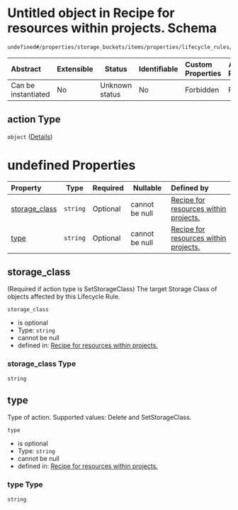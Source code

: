 # Untitled object in Recipe for resources within projects. Schema

```txt
undefined#/properties/storage_buckets/items/properties/lifecycle_rules/items/properties/action
```




| Abstract            | Extensible | Status         | Identifiable | Custom Properties | Additional Properties | Access Restrictions | Defined In                                                              |
| :------------------ | ---------- | -------------- | ------------ | :---------------- | --------------------- | ------------------- | ----------------------------------------------------------------------- |
| Can be instantiated | No         | Unknown status | No           | Forbidden         | Forbidden             | none                | [resources.schema.json\*](resources.schema.json "open original schema") |

## action Type

`object` ([Details](resources-properties-storage_buckets-items-properties-lifecycle_rules-items-properties-action.md))

# undefined Properties

| Property                        | Type     | Required | Nullable       | Defined by                                                                                                                                                                                                                                                                                   |
| :------------------------------ | -------- | -------- | -------------- | :------------------------------------------------------------------------------------------------------------------------------------------------------------------------------------------------------------------------------------------------------------------------------------------- |
| [storage_class](#storage_class) | `string` | Optional | cannot be null | [Recipe for resources within projects.](resources-properties-storage_buckets-items-properties-lifecycle_rules-items-properties-action-properties-storage_class.md "undefined#/properties/storage_buckets/items/properties/lifecycle_rules/items/properties/action/properties/storage_class") |
| [type](#type)                   | `string` | Optional | cannot be null | [Recipe for resources within projects.](resources-properties-storage_buckets-items-properties-lifecycle_rules-items-properties-action-properties-type.md "undefined#/properties/storage_buckets/items/properties/lifecycle_rules/items/properties/action/properties/type")                   |

## storage_class

(Required if action type is SetStorageClass) The target Storage Class of objects affected by this Lifecycle Rule.


`storage_class`

-   is optional
-   Type: `string`
-   cannot be null
-   defined in: [Recipe for resources within projects.](resources-properties-storage_buckets-items-properties-lifecycle_rules-items-properties-action-properties-storage_class.md "undefined#/properties/storage_buckets/items/properties/lifecycle_rules/items/properties/action/properties/storage_class")

### storage_class Type

`string`

## type

Type of action. Supported values: Delete and SetStorageClass.


`type`

-   is optional
-   Type: `string`
-   cannot be null
-   defined in: [Recipe for resources within projects.](resources-properties-storage_buckets-items-properties-lifecycle_rules-items-properties-action-properties-type.md "undefined#/properties/storage_buckets/items/properties/lifecycle_rules/items/properties/action/properties/type")

### type Type

`string`
